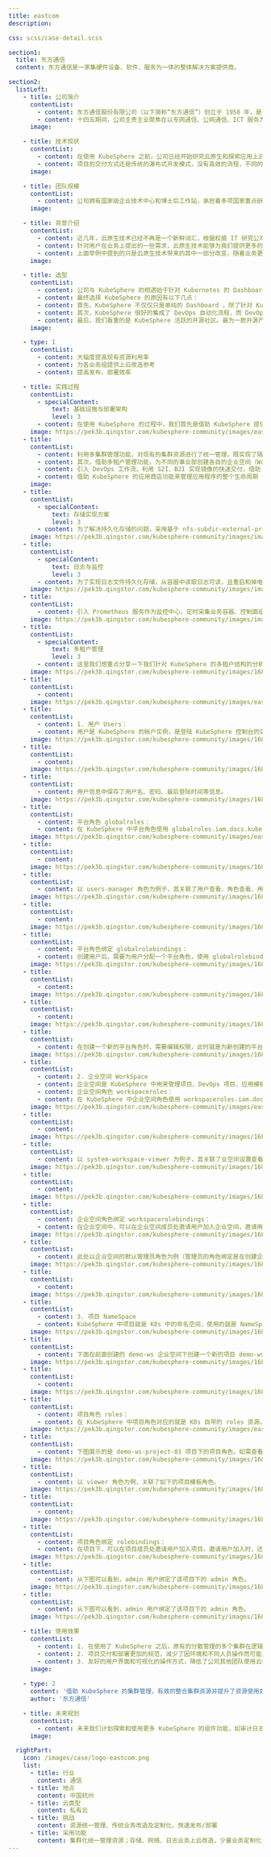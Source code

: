 ```yaml
---
title: eastcom
description:

css: scss/case-detail.scss

section1:
  title: 东方通信
  content: 东方通信是一家集硬件设备、软件、服务为一体的整体解决方案提供商。

section2:
  listLeft:
    - title: 公司简介
      contentList:
        - content: 东方通信股份有限公司（以下简称“东方通信”）创立于 1958 年，是一家集硬件设备、软件、服务为一体的整体解决方案提供商。公司于 1996 年成功改制上市，成为上海证交所同时发行 A 股和 B 股的国有控股上市公司。公司业务主要包括：专网通信及信息安全产品和解决方案、公网通信相关产品及 ICT 服务、金融电子设备及软件产品、智能制造业务。
        - content: 十四五期间，公司主责主业聚焦在以专网通信、公网通信、ICT 服务为基础的“信息通信产业”，金融电子为基础的“金融科技产业”和“智能制造产业”三大产业，围绕主责主业不断创新与转型升级。 肩负“科技创造价值，共筑美好生活”的使命，东方通信坚持“诚信、务实、创新、共赢”的理念，致力于为客户提供优质的产品、便利的体验、完美的方案和满意的服务，努力成为在国际市场中拥有优势品牌、持续创新和发展的领先企业！
      image: 

    - title: 技术现状
      contentList:
        - content: 在使用 KubeSphere 之前，公司已经开始研究云原生和探索应用上云的道路。但是由于每个团队接触和学习云原生技术的时间不同，原生 Kubernetes 的使用还是存在一定的门槛。并且随着公司云的基础设施和使用团队的的增加，也提高了云平台团队对云的管理难度。
        - content: 项目的交付方式还是传统的瀑布式开发模式，没有高效的流程，不同的环境下需要对应的开发或运维人员手动部署，增大出现差异性和错误的几率。
      image: 

    - title: 团队规模
      contentList:
        - content: 公司拥有国家级企业技术中心和博士后工作站，承担着多项国家重点研发项目，并多次荣获国家科技进步奖，现有员工 2500 余名，其中 75% 以上为技术专业人才。
      image: 

    - title: 背景介绍
      contentList:
        - content: 近几年，云原生技术已经不再是一个新鲜词汇，根据权威 IT 研究公司 Gartner 预测，到 2025 年，云原生平台将成为 95%以上的新数字化计划的基础，而在 2021 年这一比例只有不到 40%。云原生技术在效率上的巨大优势，使其逐渐成为 IT 发展的主流趋势。
        - content: 针对用户在业务上提出的一些需求，云原生技术能够为我们提供更多的选择。以我司最近的一个项目为例，用户要求为每条业务线路提供主备实例，同时还需要提供容灾备份。在传统部署方式下，需要采购的服务器数量是业务线路数量的 4 倍。但是使用云原生技术，通过容器的方式来实现业务线路之间的隔离，可以大大降低基础设施部署的成本，使用 Kubernetes 作为编排引擎，以声明式脚本的方式部署业务，规范并简化了部署流程，提高了可重复性和一致性。
        - content: 上面举例中提到的只是云原生技术带来的其中一部分改变，随着业务更加深入的进行云化改造，还可以在业务的弹性和高可用，敏捷开发等方面带来更多的价值。
      image: 

    - title: 选型
      contentList:
        - content: 公司与 KubeSphere 的相遇始于针对 Kubernetes 的 Dashboard 的选型。在使用 KubeSphere 之前，我们也研究和试用了许多其他的项目，比如 Kubernetes 官方的 Dashboard 和其他市场同类型产品。Kubernetes 官方的 Dashboard 的功能比较单一，只是提供了对集群资源的管理，市场同类型产品虽然功能更丰富，但还是无法完全满足我们的需求。
        - content: 最终选择 KubeSphere 的原因有以下几点：
        - content: 首先，KubeSphere 不仅仅只是单纯的 Dashboard ，除了针对 Kubernetes 资源管理之外，还提供了统一的集群管理、包含日志、审计、监控在内的强大的可观测性等许多附加功能。同时提供可插拔组件的部署方式，既满足了功能多样性，又满足了部署的灵活性需求。
        - content: 其次，KubeSphere 很好的集成了 DevOps 自动化流程，而 DevOps 自动化流程是提高软件交付速度、保障质量和可靠性的最佳实践方法。
        - content: 最后，我们看重的是 KubeSphere 活跃的开源社区。最为一款开源产品，一个充满活力的开放性开源社区，才能提供充分的能力和技术知识支持，让大家能共享开源模式所带来的红利。
      image: 

    - type: 1
      contentList:
        - content: 大幅度提高现有资源利用率
        - content: 为各业务组提供上云改造参考
        - content: 提高发布、部署效率

    - title: 实践过程
      contentList:
        - specialContent:
            text: 基础设施与部署架构
            level: 3
        - content: 在使用 KubeSphere 的过程中，我们首先是借助 KubeSphere 提供的多集群和多租户功能对现有的集群资源和云上的组织整体架构做了调整，下图所示是我们现在基于 KubeSphere 的东信云组织架构。
      image: https://pek3b.qingstor.com/kubesphere-community/images/eastcom-kubesphere-architecture.jpg
    - title:
      contentList:
        - content: 利用多集群管理功能，对现有的集群资源进行了统一管理。既实现了隔离不同环境，又实现了跨集群的统一管理。通过统一的控制平面，将应用程序及其副本分发到不同集群，实现了集中监控、日志系统、事件和审计日志。
        - content: 其次，借助多租户管理功能，为不同的事业部创建各自的企业空间（WorkSpace），在企业空间中控制资源访问权限。每个企业空间下按开发、测试、运维小组划分为不同的部门，同时为每个项目创建项目空间（NameSpace）。部门作为权限管理的逻辑单元，通过设置项目角色使部门拥有项目的对应权限，再将用户分配至部门后，简化对新加入成员的权限分配过程。
        - content: 引入 DevOps 工作流，利用 S2I、B2I 实现镜像的快速交付，借助 Jenkins 流水线实现 CI/CD，帮助团队实现软件的快速、安全、可靠地交付。
        - content: 借助 KubeSphere 的应用商店功能来管理应用程序的整个生命周期（提交、审核、测试、发布、升级和下架），同时我们还部署了 Harbor 来管理容器镜像。
      image: 
    - title:
      contentList:
        - specialContent:
            text: 存储实现方案
            level: 3
        - content: 为了解决持久化存储的问题，采用基于 nfs-subdir-external-provisioner 的 storageclass 作为存储类，同时对不方便进行改造的业务支持使用本地存储。由用户创建业务 Pod 和 PVC 来申请使用一定量的存储资源，集群管理员管理存储类和 PV，如果使用的是 NFS 类型的存储，由 nfs-subdir-external-provisioner 根据 PVC 申请的存储大小自动创建 PV，如果使用的是本地存储，则由管理员负责手动创建 PV。
      image: https://pek3b.qingstor.com/kubesphere-community/images/image-20230714102940995.png
    - title:
      contentList:
        - specialContent:
            text: 日志与监控
            level: 3
        - content: 为了实现日志文件持久化存储，从容器中读取日志可读，且重启和掉电不丢。采用 EFK（Elasticsearch + Fluentd + Kibana）的日志收集和分析方案来帮助有效的管理和分析大规模日志数据。日志收集目标包括：Docker 组件日志、业务容器日志、管理面组件日志。Elasticsearch 组件目前是直接使用 KubeSphere 内置的 ES，后期为了提升性能，考虑接入外部的 Elasticsearch。
      image: https://pek3b.qingstor.com/kubesphere-community/images/image-20230714104912008.png
    - title:
      contentList:
        - content: 引入 Prometheus 服务作为监控中心，定时采集业务容器、控制面组件以及物理服务器三个层面的指标数据，通过 KubeSphere 界面或 Grafana 的界面展示详细信息。使用采集到的各种指标来判断业务或集群是否正常，针对异常可通过 Prometheus 的 AlarmManage 告警功能进行信息的转发，将告警信息同步到网管（内部管理平台）或通过邮箱、短信、钉钉等方式通知到运维人员。
      image: https://pek3b.qingstor.com/kubesphere-community/images/image-20230714104651231.png
    - title:
      contentList:
        - specialContent:
            text: 多租户管理
            level: 3
        - content: 这里我们想重点分享一下我们针对 KubeSphere 的多租户结构的分析，KubeSphere 在 Kubernetes 的 RBAC 和命名空间提供的基本的逻辑隔离能力基础上，增加了企业空间提供了跨集群、跨项目（即 Kubernetes 中的命名空间）共享资源的能力和权限控制。下面的分析都是基于我们公司使用的 KubeSphere V3.3.0 版本展开。
      image: https://pek3b.qingstor.com/kubesphere-community/images/16892401243511.png
    - title:
      contentList:
        - content: 
      image: https://pek3b.qingstor.com/kubesphere-community/images/eastcom-kubesphere-xxx.png
    - title:
      contentList:
        - content: 1. 用户 Users：
        - content: 用户是 KubeSphere 的帐户实例，是登陆 KubeSphere 控制台的实体账号，在 KubeSphere 中使用 users.iam.docs.kubesphere-carryon.top 资源对用户进行抽象。
      image: https://pek3b.qingstor.com/kubesphere-community/images/168923992925029.png
    - title:
      contentList:
        - content: 
      image: https://pek3b.qingstor.com/kubesphere-community/images/16892399292385.png
    - title:
      contentList:
        - content: 用户信息中保存了用户名、密码、最后登陆时间等信息。
      image: https://pek3b.qingstor.com/kubesphere-community/images/16892399292386.png
    - title:
      contentList:
        - content: 平台角色 globalroles：
        - content: 在 KubeSphere 中平台角色使用 globalroles.iam.docs.kubesphere-carryon.top 资源抽象。安装成功后，会预创建 4 个内置的平台角色，每个平台角色实际又关联着一个或多个平台模板角色（平台角色的权限是关联模板角色权限的集合）。
      image: https://pek3b.qingstor.com/kubesphere-community/images/eastcom-kubesphere-yyy.png
    - title:
      contentList:
        - content: 
      image: https://pek3b.qingstor.com/kubesphere-community/images/16892399292387.png
    - title:
      contentList:
        - content: 以 users-manager 角色为例子，其关联了用户查看、角色查看、用户管理、角色管理四个模板角色，这让 users-manager 角色拥有了这四个角色模板下所对应的资源访问权限。
      image: https://pek3b.qingstor.com/kubesphere-community/images/16892399292388.png
    - title:
      contentList:
        - content: 
      image: https://pek3b.qingstor.com/kubesphere-community/images/16892399292389.png
    - title:
      contentList:
        - content: 平台角色绑定 globalrolebindings：
        - content: 创建用户后，需要为用户分配一个平台角色，使用 globalrolebindings.iam.docs.kubesphere-carryon.top 资源来抽象用户和平台角色的绑定关系。
      image: https://pek3b.qingstor.com/kubesphere-community/images/168923992923810.png
    - title:
      contentList:
        - content: 
      image: https://pek3b.qingstor.com/kubesphere-community/images/168923992923911.png
    - title:
      contentList:
        - content: 
      image: https://pek3b.qingstor.com/kubesphere-community/images/168923992923912.png
    - title:
      contentList:
        - content: 在创建一个新的平台角色时，需要编辑权限，此时就是为新创建的平台角色关联预创建的角色模板。
      image: https://pek3b.qingstor.com/kubesphere-community/images/168923992923913.png
    - title:
      contentList:
        - content: 2. 企业空间 WorkSpace
        - content: 企业空间是 KubeSphere 中用来管理项目、DevOps 项目、应用模板和应用仓库的一种逻辑单元。可以在企业空间中控制资源访问权限，也可以安全地在团队内部分享资源。在 KubeSphere 中使用 workspaces.tenant.docs.kubesphere-carryon.top 和 workspacesTemplate.tenant.docs.kubesphere-carryon.top 资源对企业空间进行抽象。
        - content: 企业空间角色 workspaceroles： 
        - content: 在 KubeSphere 中企业空间角色使用 workspaceroles.iam.docs.kubesphere-carryon.top 资源抽象。安装成功后，会预创建 4 个内置的企业空间角色，每个企业空间角色实际又关联着一个或多个企业空间模板角色（企业空间角色的权限是关联企业空间模板角色权限的集合）。
      image: https://pek3b.qingstor.com/kubesphere-community/images/eastcom-kubesphere-zzz.png
    - title:
      contentList:
        - content: 
      image: https://pek3b.qingstor.com/kubesphere-community/images/168923992923914.png
    - title:
      contentList:
        - content: 以 system-workspace-viewer 为例子，其关联了业空间设置查看、角色查看、成员查看、部门查看、项目查看、DevOps 项目查看、应用模板查看、应用仓库查看八个模板角色。
      image: https://pek3b.qingstor.com/kubesphere-community/images/168923992923915.png
    - title:
      contentList:
        - content: 
      image: https://pek3b.qingstor.com/kubesphere-community/images/168923992923916.png
    - title:
      contentList:
        - content: 企业空间角色绑定 workspacerolebindings：
        - content: 在企业空间中，可以在企业空间成员处邀请用户加入企业空间，邀请用户加入时，还需要为其分配企业空间角色，使用 workspacerolebindings.iam.docs.kubesphere-carryon.top 资源来抽象用户和企业空间角色的绑定关系。
      image: https://pek3b.qingstor.com/kubesphere-community/images/168923992923917.png
    - title:
      contentList:
        - content: 此处以企业空间的默认管理员角色为例（管理员的角色绑定是在创建企业空间时选择管理员时绑定）。
      image: https://pek3b.qingstor.com/kubesphere-community/images/168923992923918.png
    - title:
      contentList:
        - content: 
      image: https://pek3b.qingstor.com/kubesphere-community/images/168923992924019.png
    - title:
      contentList:
        - content: 3. 项目 NameSpace
        - content: KubeSphere 中项目就是 K8s 中的命名空间，使用的就是 NameSpace 资源来抽象项目，企业空间和项目的关系是一对多，即一个企业空间下，可以创建多个项目。K8s 的默认命名空间和 KubeSphere 系统相关的命名空间，都归属于默认企业空间 system-workspace。
      image: https://pek3b.qingstor.com/kubesphere-community/images/168923992924020.png
    - title:
      contentList:
        - content: 下面在前面创建的 demo-ws 企业空间下创建一个新的项目 demo-ws-project-01。
      image: https://pek3b.qingstor.com/kubesphere-community/images/168923992924021.png
    - title:
      contentList:
        - content: 
      image: https://pek3b.qingstor.com/kubesphere-community/images/168923992924022.png
    - title:
      contentList:
        - content: 项目角色 roles：
        - content: 在 KubeSphere 中项目角色对应的就是 K8s 自带的 roles 资源。但是通过 KubeSphere 创建新项目时，会自动创建 3 个内置的项目角色，每个项目角色实际又关联着一个或多个项目模板角色（项目角色的权限是关联项目模板角色权限的集合）。
      image: https://pek3b.qingstor.com/kubesphere-community/images/eastcom-kubesphere-xyz.png
    - title:
      contentList:
        - content: 下图展示的是 demo-ws-project-01 项目下的项目角色，如需查看其他项目下的角色，需要带 -n 参数指定项目名（命名空间）。
      image: https://pek3b.qingstor.com/kubesphere-community/images/168923992924023.png
    - title:
      contentList:
        - content: 以 viewer 角色为例，关联了如下的项目模板角色。
      image: https://pek3b.qingstor.com/kubesphere-community/images/168923992924024.png
    - title:
      contentList:
        - content: 
      image: https://pek3b.qingstor.com/kubesphere-community/images/168923992924025.png
    - title:
      contentList:
        - content: 项目角色绑定 rolebindings：
        - content: 在项目下，可以在项目成员处邀请用户加入项目，邀请用户加入时，还需要为其分配项目角色，此时使用的就是 K8s 自带的 rolebindings 资源。以 demo-ws-project-01 项目下绑定关系为例。
      image: https://pek3b.qingstor.com/kubesphere-community/images/168923992924026.png
    - title:
      contentList:
        - content: 从下图可以看到，admin 用户绑定了该项目下的 admin 角色。
      image: https://pek3b.qingstor.com/kubesphere-community/images/168923992924027.png
    - title:
      contentList:
        - content: 从下图可以看到，admin 用户绑定了该项目下的 admin 角色。
      image: https://pek3b.qingstor.com/kubesphere-community/images/168923992924028.png

    - title: 使用效果
      contentList:
        - content: 1. 在使用了 KubeSphere 之后，原有的分散管理的多个集群在逻辑上组成了一个大一统环境，集群管理的许多操作不需要再分别连接到不同集群上去操作，对多个集群的状态监控也能够在统一的入口获取，极大的提高了管理的效率。
        - content: 2. 项目交付和部署更加的规范，减少了因环境和不同人员操作而可能产生的差异性，特别是应用商城让应用如同货架上的商品一样唾手可得，应用的部署也只需要很少的修改后即可一键安装。
        - content: 3. 友好的用户界面和可视化的操作方式，降低了公司其他团队使用云的门槛，让即使是刚接触云原生的团队，也能很快的上手。
      image: 
    
    - type: 2
      content: '借助 KubeSphere 的集群管理，有效的整合集群资源并提升了资源使用效率。改造传统业务，加快业务的发布、部署，提高产品核心竞争力。'
      author: '东方通信'

    - title: 未来规划
      contentList:
        - content: 未来我们计划探索和使用更多 KubeSphere 的组件功能，如审计日志、服务网格等。针对东信团队的内部需求，对 KubeSphere 的源码进行二次开发，并争取能够回馈社区。积极参与社区活动，与社区进行更加深入的交流。
      image: 

  rightPart:
    icon: /images/case/logo-eastcom.png
    list:
      - title: 行业
        content: 通信
      - title: 地点
        content: 中国杭州
      - title: 云类型
        content: 私有云
      - title: 挑战
        content: 资源统一管理、传统业务改造及定制化、快速发布/部署
      - title: 采用功能
        content: 集群化统一管理资源；存储、网络、日志业务上云改造，少量业务定制化；发布/部署方案及实现上云重构
---
```


